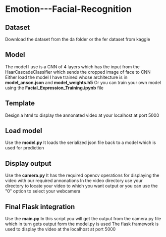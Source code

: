 # Emotion---Facial-Recognition

## Dataset
  Download the dataset from  the da folder or the fer dataset from kaggle

## Model
  The model I use is a CNN of 4 layers which has the input from the HaarCascadeClassifier which sends the cropped image of face to CNN
  Either load the model I have trained whose architecture is in **model_anson.json** and **model_weights.h5**
  Or you can train your own model using the **Facial_Expression_Training.ipynb** file
  
## Template
  Design a html to display the annonated video at your localhost at port 5000
  
## Load model
  Use the **model.py**
  It loads the serialized json file back to a model which is used for prediction
  
## Display output
  Use the **camera.py**
  It has the required opencv operations for displaying the video with our required annonations
  In the video directory use your directory to locate your video to which you want output or you can use the "0" option to select your webcamera
  
## Final Flask integration
  Use the **main.py**
  In this script you will get the output from the camera.py file which in turn gets output form the model.py is used
  The flask framework is used to display the video at the localhost at port 5000
